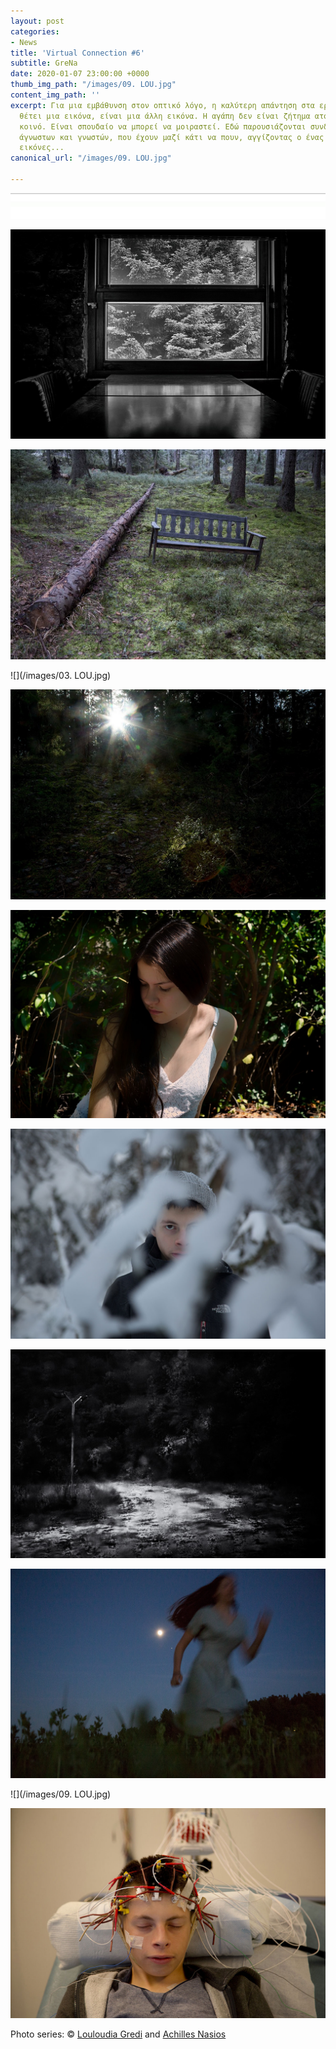 ```yaml
---
layout: post
categories:
- News
title: 'Virtual Connection #6'
subtitle: GreNa
date: 2020-01-07 23:00:00 +0000
thumb_img_path: "/images/09. LOU.jpg"
content_img_path: ''
excerpt: Για μια εμβάθυνση στον οπτικό λόγο, η καλύτερη απάντηση στα ερωτήματα που
  θέτει μια εικόνα, είναι μια άλλη εικόνα. Η αγάπη δεν είναι ζήτημα ατομικό, αλλά
  κοινό. Είναι σπουδαίο να μπορεί να μοιραστεί. Εδώ παρουσιάζονται συνδέσεις φίλων,
  άγνωστων και γνωστών, που έχουν μαζί κάτι να πουν, αγγίζοντας ο ένας τον άλλον με
  εικόνες...
canonical_url: "/images/09. LOU.jpg"

---
```

![](/images/bwok-2.jpg)

![](/images/01.LOU.jpg)

![](/images/02.LOU.jpg)

![](/images/03. LOU.jpg)

![](/images/04.LOU.jpg)

![](/images/05.LOU.jpg)

![](/images/06.LOU_MG_8426.jpg)

![](/images/07.LOU.jpg)

![](/images/08.LOU_MG_2568.jpg)

![](/images/09. LOU.jpg)

![](/images/10.LOU_ACHILLES_N.jpg)

Photo series: © <a href="https://www.facebook.com/profile.php?id=100002601821074" target="blank">Louloudia Gredi</a> and  <a href="[https://anikon.org/"  target="blank">Achilles Nasios</a>